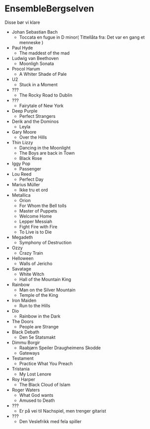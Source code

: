 # EnsembleBergselven
Disse bør vi klare

- Johan Sebastian Bach
  - Toccata en fugue in D minor( Tittellåta fra: Det var en gang et menneske )
- Paul Hyde
  - The maddest of the mad
- Ludwig van Beethoven
  - Moonligh Sonata
- Procol Harum
  - A Whiter Shade of Pale
- U2
  - Stuck in a Moment
- ???
  - The Rocky Road to Dublin
- ???
  - Fairytale of New York
- Deep Purple
  - Perfect Strangers
- Derik and the Dominos
  - Leyla
- Gary Moore
  - Over the Hills
- Thin Lizzy
  - Dancing in the Moonlight
  - The Boys are back in Town
  - Black Rose
- Iggy Pop
  - Passenger
- Lou Reed
  - Perfect Day
- Marius Müller
  - Ikke tru et ord
- Metallica
  - Orion
  - For Whom the Bell tolls
  - Master of Puppets
  - Welcome Home
  - Lepper Messiah
  - Fight Fire with Fire
  - To Live is to Die
- Megadeth
  - Symphony of Destruction
- Ozzy
  - Crazy Train
- Helloween
  - Walls of Jericho
- Savatage
  - White Witch
  - Hall of the Mountain King
- Rainbow
  - Man on the Silver Mountain
  - Temple of the King
- Iron Maiden
  - Run to the Hills
- Dio
  - Rainbow in the Dark
- The Doors
  - People are Strange
- Black Debath
  - Den 5e Statsmakt
- Dimmu Borgir
  - Raabjørn Speiler Draugheimens Skodde
  - Gateways
- Testament
  - Practice What You Preach
- Tristania
  - My Lost Lenore
- Roy Harper
  - The Black Cloud of Islam
- Roger Waters
  - What God wants
  - Amused to Death
- ???
  - Er på vei til Nachspiel, men trenger gitarist
- ???
  - Den Veslefrikk med fela spiller

